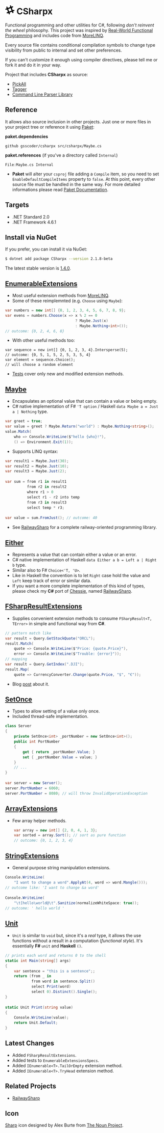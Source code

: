 # <img src="/assets/icon.png" height="30px" alt="CSharpx Logo"> CSharpx

Functional programming and other utilities for C#, following *don't reinvent the wheel* philosophy. This project was inspired by [Real-World Functional Programming](https://www.amazon.com/Real-World-Functional-Programming-Tomas-Petricek/dp/1933988924/ref=sr_1_1?keywords=Real-World+Functional+Programming&qid=1580118924&s=books&sr=1-1) and includes code from [MoreLINQ](https://github.com/morelinq/MoreLINQ).

Every source file contains conditional compilation symbols to change type visibility from public to internal
and set other preferences.

If you can't customize it enough using compiler directives, please tell me or fork it and do it in your way.

Project that includes **CSharpx** as source:
- [PickAll](https://github.com/gsscoder/pickall)
- [Tagger](https://github.com/gsscoder/tagger)
- [Command Line Parser Library](https://github.com/commandlineparser/commandline)

## Reference

It allows also source inclusion in other projects. Just one or more files in your project tree or reference it using [Paket](http://fsprojects.github.io/Paket/):

**paket.dependencies**
```
github gsscoder/csharpx src/csharpx/Maybe.cs 
```
**paket.references** (if you've a directory called `Internal`)
```
File:Maybe.cs Internal
```
- **Paket** will alter your `csproj` file adding a `Compile` item, so you need to set `EnableDefaultCompileItems` property to `false`. At this point, every other source file must be handled in the same way. For more detailed informations please read [Paket Documentation](https://fsprojects.github.io/Paket/github-dependencies.html).

## Targets

- .NET Standard 2.0
- .NET Framework 4.6.1

## Install via NuGet

If you prefer, you can install it via NuGet:
```sh
$ dotnet add package CSharpx --version 2.1.8-beta
```
The latest stable version is [1.4.0](https://www.nuget.org/packages/CSharpx/1.4.0).

## [EnumerableExtensions](https://github.com/gsscoder/CSharpx/blob/master/src/CSharpx/EnumerableExtensions.cs)

- Most useful extension methods from [MoreLINQ](https://github.com/morelinq/MoreLINQ).
- Some of these reimplemnted (e.g. `Choose` using `Maybe`):
```csharp
var numbers = new int[] {0, 1, 2, 3, 4, 5, 6, 7, 8, 9};
var evens = numbers.Choose(x => x % 2 == 0
                                ? Maybe.Just(x)
                                : Maybe.Nothing<int>());
// outcome: {0, 2, 4, 6, 8}
```
- With other useful methods too:
```CSharp
var sequence = new int[] {0, 1, 2, 3, 4}.Intersperse(5);
// outcome: {0, 5, 1, 5, 2, 5, 3, 5, 4}
var element = sequence.Choice();
// will choose a random element
```
- [Tests](https://github.com/gsscoder/CSharpx/blob/master/src/CSharpx.Specs/Outcomes/EnumerableExtensionsSpecs.cs) cover only new and modified extension methods.

## [Maybe](https://github.com/gsscoder/CSharpx/blob/master/src/CSharpx/Maybe.cs)

- Encapsulates an optional value that can contain a value or being empty.
- C# native implementation of F# `'T option` / Haskell `data Maybe a = Just a | Nothing` type.
```csharp
var greet = true;
var value = greet ? Maybe.Return("world") : Maybe.Nothing<string>();
value.Match(
    who => Console.WriteLine($"hello {who}!"),
    () => Environment.Exit(1));
```
- Supports LINQ syntax:
```csharp
var result1 = Maybe.Just(30);
var result2 = Maybe.Just(10);
var result3 = Maybe.Just(2);

var sum = from r1 in result1
          from r2 in result2
          where r1 > 0
          select r1 - r2 into temp
          from r3 in result3
          select temp * r3;

var value = sum.FromJust(); // outcome: 40
```
- See [RailwaySharp](https://github.com/gsscoder/railwaysharp) for a complete railway-oriented programming library.

## [Either](https://github.com/gsscoder/CSharpx/blob/master/src/CSharpx/Either.cs)

- Represents a value that can contain either a value or an error.
- C# native implementation of Haskell `data Either a b = Left a | Right b` type.
- Similar also to F# `Choice<'T, 'U>`.
- Like in Haskell the convention is to let `Right` case hold the value and `Left` keep track of error or similar data.
- If you want a more complete implementation of this kind of types, please check my **C#** port of [Chessie](https://github.com/fsprojects/Chessie),
named [RailwaySharp](https://github.com/gsscoder/railwaysharp).

## [FSharpResultExtensions](https://github.com/gsscoder/CSharpx/blob/master/src/CSharpx/FSharpResultExtensions.cs)

- Supplies convenient extension methods to consume `FSharpResult<T, TError>` in simple and functional way from **C#**.
```csharp
// pattern match like
var result = Query.GetStockQuote("ORCL");
result.Match(
    quote => Console.WriteLine($"Price: {quote.Price}"),
    error => Console.WriteLine($"Trouble: {error}"));
// mapping
var result = Query.GetIndex(".DJI");
result.Map(
    quote => CurrencyConverter.Change(quote.Price, "$", "€"));
```
- Blog [post](https://gsscoder.github.io/consuming-fsharp-results-in-c/) about it.

## [SetOnce](https://github.com/gsscoder/CSharpx/blob/master/src/CSharpx/SetOnce.cs)

- Types to allow setting of a value only once.
- Included thread-safe implementation.
```csharp
class Server
{
    private SetOnce<int> _portNumber = new SetOnce<int>();
    public int PortNumber
    {
        get { return _portNumber.Value; }
        set { _portNumber.Value = value; }
    }
    // ...
}

var server = new Server();
server.PortNumber = 6060;
server.PortNumber = 8080; // will throw InvalidOperationException
```

## [ArrayExtensions](https://github.com/gsscoder/CSharpx/blob/master/src/CSharpx/ArrayExtensions.cs)

- Few array helper methods.
```csharp
    var array = new int[] {2, 0, 4, 1, 3};
    var sorted = array.Sort(); // sort as pure function
    // outcome: {0, 1, 2, 3, 4}
```

## [StringExtensions](https://github.com/gsscoder/CSharpx/blob/master/src/CSharpx/StringExtensions.cs)

- General purpose string manipulation extensions.
```csharp
Console.WriteLine(
    "I want to change a word".ApplyAt(4, word => word.Mangle()));
// outcome like: 'I want to change &a word'

Console.WriteLine(
    "\t[hello\world@\t".Sanitize(normalizeWhiteSpace: true));
// outcome: ' hello world '
```

## [Unit](https://github.com/gsscoder/CSharpx/blob/master/src/CSharpx/Unit.cs)

- `Unit` is similar to `void` but, since it's a *real* type, it allows the use functions without a result in a computation (*functional style*). It's essentially **F#** `unit` and **Haskell** `()`.
```csharp
// prints each word and returns 0 to the shell
static int Main(string[] args)
{
    var sentence = "this is a sentence";;
    return (from _ in
            from word in sentence.Split()
            select Print(word)
            select 0).Distinct().Single();
}

static Unit Print(string value)
{
    Console.WriteLine(value);
    return Unit.Default;
}
```

## Latest Changes

- Added `FSharpResultExtensions`.
- Added tests to `EnumerableExtensionsSpecs`.
- Added `IEnumerable<T>.TailOrEmpty` extension method.
- Added `IEnumerable<T>.TryHead` extension method.

## Related Projects

- [RailwaySharp](https://github.com/gsscoder/railwaysharp)

## Icon

[Sharp](https://thenounproject.com/search/?q=sharp&i=1808600) icon designed by Alex Burte from [The Noun Project](https://thenounproject.com/).